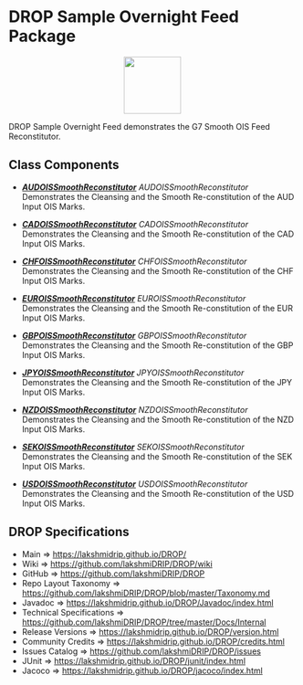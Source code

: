 # DROP Sample Overnight Feed Package

<p align="center"><img src="https://github.com/lakshmiDRIP/DROP/blob/master/DRIP_Logo.gif?raw=true" width="100"></p>

DROP Sample Overnight Feed demonstrates the G7 Smooth OIS Feed Reconstitutor.


## Class Components

 * [***AUDOISSmoothReconstitutor***](https://github.com/lakshmiDRIP/DROP/tree/master/src/main/java/org/drip/sample/overnightfeed/AUDOISSmoothReconstitutor.java)
 <i>AUDOISSmoothReconstitutor</i> Demonstrates the Cleansing and the Smooth Re-constitution of the AUD Input OIS Marks.

 * [***CADOISSmoothReconstitutor***](https://github.com/lakshmiDRIP/DROP/tree/master/src/main/java/org/drip/sample/overnightfeed/CADOISSmoothReconstitutor.java)
 <i>CADOISSmoothReconstitutor</i> Demonstrates the Cleansing and the Smooth Re-constitution of the CAD Input OIS Marks.

 * [***CHFOISSmoothReconstitutor***](https://github.com/lakshmiDRIP/DROP/tree/master/src/main/java/org/drip/sample/overnightfeed/CHFOISSmoothReconstitutor.java)
 <i>CHFOISSmoothReconstitutor</i> Demonstrates the Cleansing and the Smooth Re-constitution of the CHF Input OIS Marks.

 * [***EUROISSmoothReconstitutor***](https://github.com/lakshmiDRIP/DROP/tree/master/src/main/java/org/drip/sample/overnightfeed/EUROISSmoothReconstitutor.java)
 <i>EUROISSmoothReconstitutor</i> Demonstrates the Cleansing and the Smooth Re-constitution of the EUR Input OIS Marks.

 * [***GBPOISSmoothReconstitutor***](https://github.com/lakshmiDRIP/DROP/tree/master/src/main/java/org/drip/sample/overnightfeed/GBPOISSmoothReconstitutor.java)
 <i>GBPOISSmoothReconstitutor</i> Demonstrates the Cleansing and the Smooth Re-constitution of the GBP Input OIS Marks.

 * [***JPYOISSmoothReconstitutor***](https://github.com/lakshmiDRIP/DROP/tree/master/src/main/java/org/drip/sample/overnightfeed/JPYOISSmoothReconstitutor.java)
 <i>JPYOISSmoothReconstitutor</i> Demonstrates the Cleansing and the Smooth Re-constitution of the JPY Input OIS Marks.

 * [***NZDOISSmoothReconstitutor***](https://github.com/lakshmiDRIP/DROP/tree/master/src/main/java/org/drip/sample/overnightfeed/NZDOISSmoothReconstitutor.java)
 <i>NZDOISSmoothReconstitutor</i> Demonstrates the Cleansing and the Smooth Re-constitution of the NZD Input OIS Marks.

 * [***SEKOISSmoothReconstitutor***](https://github.com/lakshmiDRIP/DROP/tree/master/src/main/java/org/drip/sample/overnightfeed/SEKOISSmoothReconstitutor.java)
 <i>SEKOISSmoothReconstitutor</i> Demonstrates the Cleansing and the Smooth Re-constitution of the SEK Input OIS Marks.

 * [***USDOISSmoothReconstitutor***](https://github.com/lakshmiDRIP/DROP/tree/master/src/main/java/org/drip/sample/overnightfeed/USDOISSmoothReconstitutor.java)
 <i>USDOISSmoothReconstitutor</i> Demonstrates the Cleansing and the Smooth Re-constitution of the USD Input OIS Marks.


## DROP Specifications

 * Main                     => https://lakshmidrip.github.io/DROP/
 * Wiki                     => https://github.com/lakshmiDRIP/DROP/wiki
 * GitHub                   => https://github.com/lakshmiDRIP/DROP
 * Repo Layout Taxonomy     => https://github.com/lakshmiDRIP/DROP/blob/master/Taxonomy.md
 * Javadoc                  => https://lakshmidrip.github.io/DROP/Javadoc/index.html
 * Technical Specifications => https://github.com/lakshmiDRIP/DROP/tree/master/Docs/Internal
 * Release Versions         => https://lakshmidrip.github.io/DROP/version.html
 * Community Credits        => https://lakshmidrip.github.io/DROP/credits.html
 * Issues Catalog           => https://github.com/lakshmiDRIP/DROP/issues
 * JUnit                    => https://lakshmidrip.github.io/DROP/junit/index.html
 * Jacoco                   => https://lakshmidrip.github.io/DROP/jacoco/index.html
